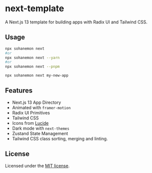# next-template

A Next.js 13 template for building apps with Radix UI and Tailwind CSS.

## Usage

```bash
npx sohanemon next
#or
npx sohanemon next --yarn
#or
npx sohanemon next --pnpm
```

```bash
npx sohanemon next my-new-app
```

## Features

- Next.js 13 App Directory
- Animated with `framer-motion`
- Radix UI Primitives
- Tailwind CSS
- Icons from [Lucide](https://lucide.dev)
- Dark mode with `next-themes`
- Zustand State Management
- Tailwind CSS class sorting, merging and linting.

## License

Licensed under the [MIT license](https://github.com/shadcn/ui/blob/main/LICENSE.md).
